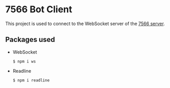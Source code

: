 # 7566 Bot Client

This project is used to connect to the WebSocket server of the [7566 server](https://github.com/Hri7566/bot-server).

## Packages used
 - WebSocket
    
    `$ npm i ws`

 - Readline

    `$ npm i readline`
    
